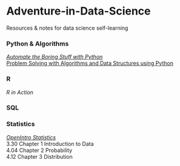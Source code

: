 # Adventure-in-Data-Science
Resources &amp; notes for data science self-learning

### Python & Algorithms
[*Automate the Boring Stuff with Python*](https://automatetheboringstuff.com/) <br>
[Problem Solving with Algorithms and Data Structures using Python](https://interactivepython.org/runestone/static/pythonds/index.html) <br>

### R
*R in Action*

### SQL

### Statistics 
[*OpenIntro Statistics*](https://www.openintro.org/download.php?file=os3_tablet&referrer=/stat/textbook.php) <br>
3.30 Chapter 1 Introduction to Data <br>
4.04 Chapter 2 Probability <br>
4.12 Chapter 3 Distribution <br>
